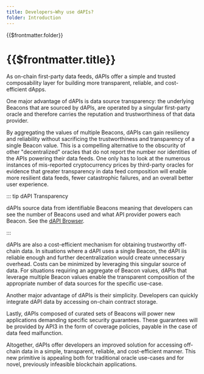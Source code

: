 ```yaml
---
title: Developers—Why use dAPIs?
folder: Introduction
---
```


<TitleSpan>{{$frontmatter.folder}}</TitleSpan>

# {{$frontmatter.title}}

<VersionWarning/>

<!--TocHeader />
<TOC class="table-of-contents" :include-level="[2,3]" /-->

As on-chain first-party data feeds, dAPIs offer a simple and trusted
composability layer for building more transparent, reliable, and cost-efficient
dApps.

One major advantage of dAPIs is data source transparency: the underlying Beacons
that are sourced by dAPIs, are operated by a singular first-party oracle and
therefore carries the reputation and trustworthiness of that data provider.

By aggregating the values of multiple Beacons, dAPIs can gain resiliency and
reliability without sacrificing the trustworthiness and transparency of a single
Beacon value. This is a compelling alternative to the obscurity of other
"decentralized" oracles that do not report the number nor identities of the APIs
powering their data feeds. One only has to look at the numerous instances of
mis-reported cryptocurrency prices by third-party oracles for evidence that
greater transparency in data feed composition will enable more resilient data
feeds, fewer catastrophic failures, and an overall better user experience.

::: tip dAPI Transparency

dAPIs source data from identifiable Beacons meaning that developers can see the
number of Beacons used and what API provider powers each Beacon. See the
[dAPI Browser](../reference/beacon-browser.md).

:::

dAPIs are also a cost-efficient mechanism for obtaining trustworthy off-chain
data. In situations where a dAPI uses a single Beacon, the dAPI iis reliable
enough and further decentralization would create unnecessary overhead. Costs can
be minimized by leveraging this singular source of data. For situations
requiring an aggregate of Beacon values, dAPIs that leverage multiple Beacon
values enable the transparent composition of the appropriate number of data
sources for the specific use-case.

Another major advantage of dAPIs is their simplicity. Developers can quickly
integrate dAPI data by accessing on-chain contract storage.

Lastly, dAPIs composed of curated sets of Beacons will power new applications
demanding specific security guarantees. These guarantees will be provided by
API3 in the form of coverage policies, payable in the case of data feed
malfunction.

Altogether, dAPIs offer developers an improved solution for accessing off-chain
data in a simple, transparent, reliable, and cost-efficient manner. This new
primitive is appealing both for traditional oracle use-cases and for novel,
previously infeasible blockchain applications.
